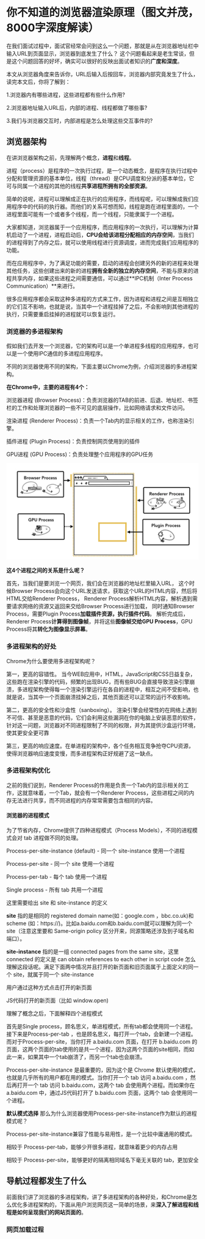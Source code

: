 # 你不知道的浏览器渲染原理（图文并茂，8000字深度解读）

在我们面试过程中，面试官经常会问到这么一个问题，那就是从在浏览器地址栏中输入URL到页面显示，浏览器到底发生了什么？
这个问题看起来是老生常谈，但是这个问题回答的好坏，确实可以很好的反映出面试者知识的**广度和深度**。

本文从浏览器角度来告诉你，URL后输入后按回车，浏览器内部究竟发生了什么，读完本文后，你将了解到：

1.浏览器内有哪些进程，这些进程都有些什么作用?

2.浏览器地址输入URL后，内部的进程、线程都做了哪些事?

3.我们与浏览器交互时，内部进程是怎么处理这些交互事件的?

## 浏览器架构

在讲浏览器架构之前，先理解两个概念，**进程**和**线程**。

进程（process）是程序的一次执行过程，是一个动态概念，是程序在执行过程中分配和管理资源的基本单位，线程（thread）是CPU调度和分派的基本单位，它可与同属一个进程的其他的线程**共享进程所拥有的全部资源**。

简单的说呢，进程可以理解成正在执行的应用程序，而线程呢，可以理解成我们应用程序中的代码的执行器。而他们的关系可想而知，线程是跑在进程里面的，一个进程里面可能有一个或者多个线程，而一个线程，只能隶属于一个进程。

大家都知道，浏览器属于一个应用程序，而应用程序的一次执行，可以理解为计算机启动了一个进程，进程启动后，**CPU会给该进程分配相应的内存空间**，当我们的进程得到了内存之后，就可以使用线程进行资源调度，进而完成我们应用程序的功能。

而在应用程序中，为了满足功能的需要，启动的进程会创建另外的新的进程来处理其他任务，这些创建出来的新的进程**拥有全新的独立的内存空间**，不能与原来的进程共享内存，如果这些进程之间需要通信，可以通过**IPC机制（Inter Process Communication）**来进行。

很多应用程序都会采取这种多进程的方式来工作，因为进程和进程之间是互相独立的它们互不影响，也就是说，当其中一个进程挂掉了之后，不会影响到其他进程的执行，只需要重启挂掉的进程就可以恢复运行。

### 浏览器的多进程架构

假如我们去开发一个浏览器，它的架构可以是一个单进程多线程的应用程序，也可以是一个使用IPC通信的多进程应用程序。

不同的浏览器使用不同的架构，下面主要以Chrome为例，介绍浏览器的多进程架构。

**在Chrome中，主要的进程有4个：**

浏览器进程 (Browser Process)：负责浏览器的TAB的前进、后退、地址栏、书签栏的工作和处理浏览器的一些不可见的底层操作，比如网络请求和文件访问。

渲染进程 (Renderer Process)：负责一个Tab内的显示相关的工作，也称渲染引擎。

插件进程 (Plugin Process)：负责控制网页使用到的插件

GPU进程 (GPU Process)：负责处理整个应用程序的GPU任务

![浏览器进程](./browser1.png)

**这4个进程之间的关系是什么呢？**

首先，当我们是要浏览一个网页，我们会在浏览器的地址栏里输入URL，
这个时候Browser Process会向这个URL发送请求，获取这个URL的HTML内容，然后将HTML交给Renderer Process，
Renderer Process解析HTML内容，解析遇到需要请求网络的资源又返回来交给Browser Process进行加载，
同时通知Browser Process，需要Plugin Process**加载插件资源，执行插件代码**。
解析完成后，Renderer Process**计算得到图像帧**，并将这些**图像帧交给GPU Process**，GPU Process将其**转化为图像显示屏幕**。

### 多进程架构的好处

Chrome为什么要使用多进程架构呢？

第一，更高的容错性。
当今WEB应用中，HTML，JavaScript和CSS日益复杂，这些跑在渲染引擎的代码，频繁的出现BUG，而有些BUG会直接导致渲染引擎崩溃，多进程架构使得每一个渲染引擎运行在各自的进程中，相互之间不受影响，也就是说，当其中一个页面崩溃挂掉之后，其他页面还可以正常的运行不收影响。

第二，更高的安全性和沙盒性（sanboxing）。
渲染引擎会经常性的在网络上遇到不可信、甚至是恶意的代码，它们会利用这些漏洞在你的电脑上安装恶意的软件，针对这一问题，浏览器对不同进程限制了不同的权限，并为其提供沙盒运行环境，使其更安全更可靠

第三，更高的响应速度。在单进程的架构中，各个任务相互竞争抢夺CPU资源，使得浏览器响应速度变慢，而多进程架构正好规避了这一缺点。

### 多进程架构优化

之前的我们说到，Renderer Process的作用是负责一个Tab内的显示相关的工作，这就意味着，一个Tab，就会有一个Renderer Process，这些进程之间的内存无法进行共享，而不同进程的内存常常需要包含相同的内容。

#### 浏览器的进程模式
为了节省内存，Chrome提供了四种进程模式（Process Models），不同的进程模式会对 tab 进程做不同的处理。

Process-per-site-instance (default) - 同一个 site-instance 使用一个进程

Process-per-site - 同一个 site 使用一个进程

Process-per-tab - 每个 tab 使用一个进程

Single process - 所有 tab 共用一个进程

这里需要给出 site 和 site-instance 的定义

**site** 指的是相同的 registered domain name(如：google.com ，bbc.co.uk)和scheme (如：https://)。比如a.baidu.com和b.baidu.com就可以理解为同一个 site（注意这里要和 Same-origin policy 区分开来，同源策略还涉及到子域名和端口）。

**site-instance** 指的是一组 connected pages from the same site，这里 connected 的定义是 can obtain references to each other in script code 怎么理解这段话呢。满足下面两中情况并且打开的新页面和旧页面属于上面定义的同一个 site，就属于同一个 site-instance

用户通过<a target="_blank">这种方式点击打开的新页面

JS代码打开的新页面（比如 window.open)

理解了概念之后，下面解释四个进程模式

首先是Single process，顾名思义，单进程模式，所有tab都会使用同一个进程。接下来是Process-per-tab ，也是顾名思义，每打开一个tab，会新建一个进程。而对于Process-per-site，当你打开 a.baidu.com 页面，在打开 b.baidu.com 的页面，这两个页面的tab使用的是共一个进程，因为这两个页面的site相同，而如此一来，如果其中一个tab崩溃了，而另一个tab也会崩溃。

Process-per-site-instance 是最重要的，因为这个是 Chrome 默认使用的模式，也就是几乎所有的用户都在用的模式。当你打开一个 tab 访问 a.baidu.com ，然后再打开一个 tab 访问 b.baidu.com，这两个 tab 会使用两个进程。而如果你在 a.baidu.com 中，通过JS代码打开了 b.baidu.com 页面，这两个 tab 会使用同一个进程。

**默认模式选择**
那么为什么浏览器使用Process-per-site-instance作为默认的进程模式呢？

Process-per-site-instance兼容了性能与易用性，是一个比较中庸通用的模式。

相较于 Process-per-tab，能够少开很多进程，就意味着更少的内存占用

相较于 Process-per-site，能够更好的隔离相同域名下毫无关联的 tab，更加安全


## 导航过程都发生了什么

前面我们讲了浏览器的多进程架构，讲了多进程架构的各种好处，和Chrome是怎么优化多进程架构的，下面从用户浏览网页这一简单的场景，来**深入了解进程和线程是如何呈现我们的网站页面的**。

### 网页加载过程

